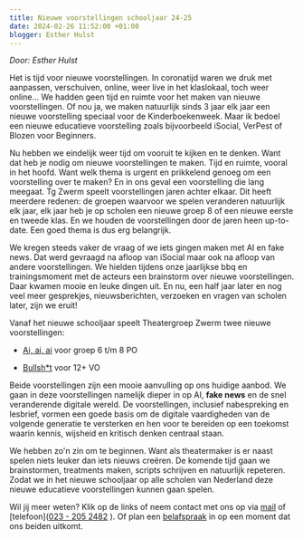 ```yaml
---
title: Nieuwe voorstellingen schooljaar 24-25
date: 2024-02-26 11:52:00 +01:00
blogger: Esther Hulst
---
```


*Door: Esther Hulst*

Het is tijd voor nieuwe voorstellingen. In coronatijd waren we druk met aanpassen, verschuiven, online, weer live in het klaslokaal, toch weer online… We hadden geen tijd en ruimte voor het maken van nieuwe voorstellingen. Of nou ja, we maken natuurlijk sinds 3 jaar elk jaar een nieuwe voorstelling speciaal voor de Kinderboekenweek. Maar ik bedoel een nieuwe educatieve voorstelling zoals bijvoorbeeld iSocial, VerPest of Blozen voor Beginners.

Nu hebben we eindelijk weer tijd om vooruit te kijken en te denken. Want dat heb je nodig om nieuwe voorstellingen te maken. Tijd en ruimte, vooral in het hoofd. Want welk thema is urgent en prikkelend genoeg om een voorstelling over te maken? En in ons geval een voorstelling die lang meegaat. Tg Zwerm speelt voorstellingen jaren achter elkaar. Dit heeft meerdere redenen: de groepen waarvoor we spelen veranderen natuurlijk elk jaar, elk jaar heb je op scholen een nieuwe groep 8 of een nieuwe eerste en tweede klas. En we houden de voorstellingen door de jaren heen up-to-date. Een goed thema is dus erg belangrijk.

We kregen steeds vaker de vraag of we iets gingen maken met AI en fake news. Dat werd gevraagd na afloop van iSocial maar ook na afloop van andere voorstellingen. We hielden tijdens onze jaarlijkse bbq en trainingsmoment met de acteurs een brainstorm over nieuwe voorstellingen. Daar kwamen mooie en leuke dingen uit. En nu, een half jaar later en nog veel meer gesprekjes, nieuwsberichten, verzoeken en vragen van scholen later, zijn we eruit!

Vanaf het nieuwe schooljaar speelt Theatergroep Zwerm twee nieuwe voorstellingen:

* [Ai, ai, ai](https://www.opde1sterij.nl/theatergroep-zwerm/ai-ai-ai/) voor groep 6 t/m 8 PO

* [Bullsh\*t](https://www.opde1sterij.nl/theatergroep-zwerm/bullsh-t/) voor 12\+ VO

Beide voorstellingen zijn een mooie aanvulling op ons huidige aanbod. We gaan in deze voorstellingen namelijk dieper in op AI, **fake news** en de snel veranderende digitale wereld. De voorstellingen, inclusief nabespreking en lesbrief, vormen een goede basis om de digitale vaardigheden van de volgende generatie te versterken en hen voor te bereiden op een toekomst waarin kennis, wijsheid en kritisch denken centraal staan.

We hebben zo'n zin om te beginnen. Want als theatermaker is er naast spelen niets leuker dan iets nieuws creëren. De komende tijd gaan we brainstormen, treatments maken, scripts schrijven en natuurlijk repeteren. Zodat we in het nieuwe schooljaar op alle scholen van Nederland deze nieuwe educatieve voorstellingen kunnen gaan spelen.

Wil jij meer weten? Klik op de links of neem contact met ons op via [mail](http://mailto:info@opde1sterij.nl) of \[telefoon\](<a href="tel:\+31232052482" title="Bel Op de eerste rij">023 - 205 2482</a>  ). Of plan een [belafspraak](https://calendly.com/opde1sterij/info-over-nieuwe-voorstellingen) in op een moment dat ons beiden uitkomt.